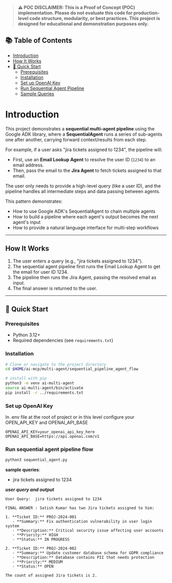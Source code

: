 > **⚠️ POC DISCLAIMER: This is a Proof of Concept (POC) implementation. Please do not evaluate this code for production-level code structure, modularity, or best practices. This project is designed for educational and demonstration purposes only.**

## 📚 Table of Contents

- [Introduction](#introduction)
- [How It Works](#how-it-works)
- [🚀 Quick Start](#-quick-start)
  - [Prerequisites](#prerequisites)
  - [Installation](#installation)
  - [Set up OpenAI Key](#set-up-openai-key)
  - [Run Sequential Agent Pipeline](#run-sequential-agent-pipeline)
  - [Sample Queries](#sample-queries)


# Introduction

This project demonstrates a **sequential multi-agent pipeline** using the Google ADK library, where a **SequentialAgent** runs a series of sub-agents one after another, carrying forward context/results from each step.

For example, if a user asks "jira tickets assigned to 1234", the pipeline will:
- First, use an **Email Lookup Agent** to resolve the user ID (`1234`) to an email address.
- Then, pass the email to the **Jira Agent** to fetch tickets assigned to that email.

The user only needs to provide a high-level query (like a user ID), and the pipeline handles all intermediate steps and data passing between agents.

This pattern demonstrates:
- How to use Google ADK's SequentialAgent to chain multiple agents
- How to build a pipeline where each agent's output becomes the next agent's input
- How to provide a natural language interface for multi-step workflows

---

## How It Works

1. The user enters a query (e.g., "jira tickets assigned to 1234").
2. The sequential agent pipeline first runs the Email Lookup Agent to get the email for user ID 1234.
3. The pipeline then runs the Jira Agent, passing the resolved email as input.
4. The final answer is returned to the user.

---


## 🚀 Quick Start

### Prerequisites

- Python 3.12+
- Required dependencies (see `requirements.txt`)

### Installation 

```bash
# Clone or navigate to the project directory
cd $HOME/ai-mcp/multi-agent/sequential_pipeline_agent_flow

# install with pip
python3 -m venv ai-multi-agent
source ai-multi-agent/bin/activate
pip install -r ../requirements.txt

```

### Set up OpenAI Key
In .env file at the root of project or in this level configure your OPEN_API_KEY and OPENAI_API_BASE
```
OPENAI_API_KEY=your_openai_api_key_here
OPENAI_API_BASE=https://api.openai.com/v1
```

### Run sequential agent pipeline flow

```bash
python3 sequential_agent.py
```

**sample queries**:
- jira tickets assigned to 1234

***user query and output***
```
User Query:  jira tickets assigned to 1234

FINAL ANSWER : Satish Kumar has two Jira tickets assigned to him:

1. **Ticket ID:** PROJ-2024-001
   - **Summary:** Fix authentication vulnerability in user login system
   - **Description:** Critical security issue affecting user accounts
   - **Priority:** HIGH
   - **Status:** IN PROGRESS

2. **Ticket ID:** PROJ-2024-002
   - **Summary:** Update customer database schema for GDPR compliance
   - **Description:** Database contains PII that needs protection
   - **Priority:** MEDIUM
   - **Status:** OPEN

The count of assigned Jira tickets is 2.

```